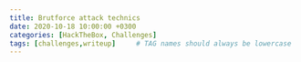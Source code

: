 ```yaml
---
title: Brutforce attack technics
date: 2020-10-18 10:00:00 +0300
categories: [HackTheBox, Challenges]
tags: [challenges,writeup]     # TAG names should always be lowercase
---
```


